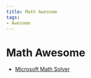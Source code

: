 ```yaml
---
title: Math Awesome
tags:
- Awesome
---
```


# Math Awesome

- [Microsoft Math Solver](https://mathsolver.microsoft.com/zh)
